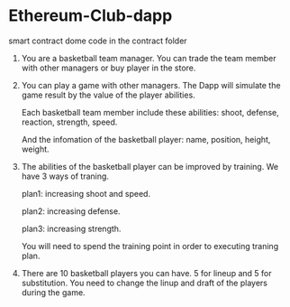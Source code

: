 # Ethereum-Club-dapp

smart contract dome code in the contract folder

1. You are a basketball team manager. You can trade the team member with other managers or buy player in the store.

2. You can play a game with other managers. The Dapp will simulate the game result by the value of the player abilities.

    Each basketball team member include these abilities: shoot, defense, reaction, strength, speed.
    
    And the infomation of the basketball player: name, position, height, weight.
    
3. The abilities of the basketball player can be improved by training. We have 3 ways of traning.

    plan1: increasing shoot and speed.
    
    plan2: increasing defense.
    
    plan3: increasing strength.
    
    You will need to spend the training point in order to executing traning plan.
    
4. There are 10 basketball players you can have. 5 for lineup and 5 for substitution. You need to change the linup and draft of the players during the game.
